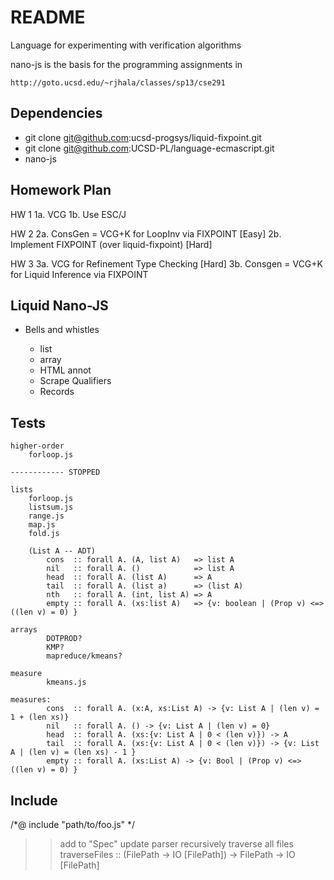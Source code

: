 README
=======

Language for experimenting with verification algorithms

nano-js is the basis for the programming assignments in 

    http://goto.ucsd.edu/~rjhala/classes/sp13/cse291

Dependencies
------------

* git clone git@github.com:ucsd-progsys/liquid-fixpoint.git 
* git clone git@github.com:UCSD-PL/language-ecmascript.git
* nano-js

Homework Plan
-------------

HW 1
1a. VCG 
1b. Use ESC/J

HW 2
2a. ConsGen = VCG+K for LoopInv via FIXPOINT    [Easy]
2b. Implement FIXPOINT (over liquid-fixpoint)   [Hard]

HW 3
3a. VCG for Refinement Type Checking            [Hard]
3b. Consgen = VCG+K for Liquid Inference via FIXPOINT

Liquid Nano-JS
--------------

* Bells and whistles
    
    + list
    + array
    + HTML annot
    + Scrape Qualifiers
    
    - Records

Tests
-----
    
    higher-order
        forloop.js

    ------------ STOPPED 

    lists
        forloop.js
        listsum.js
        range.js   
        map.js
        fold.js

        (List A -- ADT)
            cons  :: forall A. (A, list A)   => list A
            nil   :: forall A. ()            => list A
            head  :: forall A. (list A)      => A
            tail  :: forall A. (list a)      => (list A)
            nth   :: forall A. (int, list A) => A
            empty :: forall A. (xs:list A)   => {v: boolean | (Prop v) <=> ((len v) = 0) }

    arrays
            DOTPROD?
            KMP?
            mapreduce/kmeans?

    measure
            kmeans.js

    measures: 
            cons  :: forall A. (x:A, xs:List A) -> {v: List A | (len v) = 1 + (len xs)}
            nil   :: forall A. () -> {v: List A | (len v) = 0}
            head  :: forall A. (xs:{v: List A | 0 < (len v)}) -> A 
            tail  :: forall A. (xs:{v: List A | 0 < (len v)}) -> {v: List A | (len v) = (len xs) - 1 }
            empty :: forall A. (xs:List A) -> {v: Bool | (Prop v) <=> ((len v) = 0) }

Include
-------

/*@ include "path/to/foo.js" */
  >> add to "Spec"
  >> update parser
  >> recursively traverse all files
          traverseFiles :: (FilePath -> IO [FilePath]) -> FilePath -> IO [FilePath]


